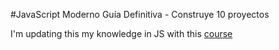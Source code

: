 #JavaScript Moderno Guía Definitiva - Construye 10 proyectos

I'm updating this my knowledge in JS with this [course](https://www.udemy.com/course/javascript-moderno-guia-definitiva-construye-10-proyectos/)
